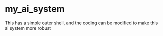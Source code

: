 # my_ai_system
This has a simple outer shell, and the coding can be modified to make this ai system more robust
